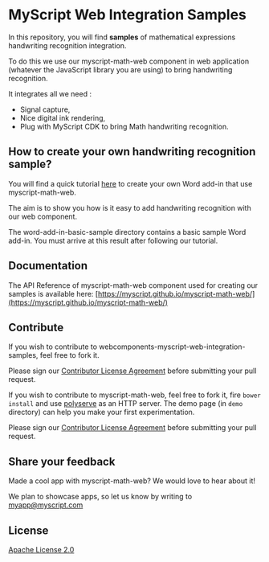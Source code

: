 # MyScript Web Integration Samples

In this repository, you will find **samples** of mathematical expressions handwriting recognition integration.

To do this we use our myscript-math-web component in web application (whatever the JavaScript library you are using) to bring handwriting recognition. 

It integrates all we need :

 * Signal capture,
 * Nice digital ink rendering,
 * Plug with MyScript CDK to bring Math handwriting recognition.

## How to create your own handwriting recognition sample?

You will find a quick tutorial [here](http://addresseDuTuto) to create your own Word add-in that use myscript-math-web.

The aim is to show you how is it easy to add handwriting recognition with our web component.

The word-add-in-basic-sample directory contains a basic sample Word add-in. You must arrive at this result after following our tutorial. 

## Documentation

The API Reference of myscript-math-web component used for creating our samples is available here: [https://myscript.github.io/myscript-math-web/](https://myscript.github.io/myscript-math-web/)

## Contribute

If you wish to contribute to webcomponents-myscript-web-integration-samples, feel free to fork it.

Please sign our [Contributor License Agreement](CONTRIBUTING.md) before submitting your pull request.

If you wish to contribute to myscript-math-web, feel free to fork it, fire `bower install` and use [polyserve](https://github.com/PolymerLabs/polyserve) as an HTTP server. The demo page (in `demo` directory) can help you make your first experimentation.

Please sign our [Contributor License Agreement](CONTRIBUTING.md) before submitting your pull request.

## Share your feedback

Made a cool app with myscript-math-web? We would love to hear about it!

We plan to showcase apps, so let us know by writing to [myapp@myscript.com](mailto://myapp@myscript.com)

## License

[Apache License 2.0](http://www.apache.org/licenses/LICENSE-2.0)
